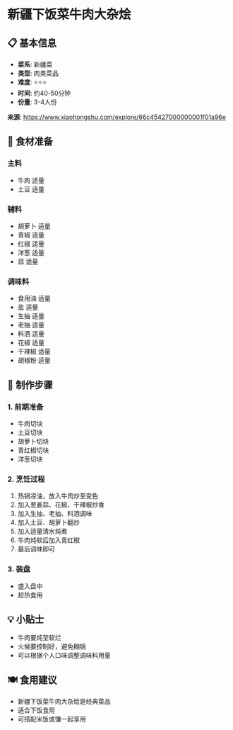 # 新疆下饭菜牛肉大杂烩

## 📋 基本信息

- **菜系**: 新疆菜
- **类型**: 肉类菜品
- **难度**: ⭐⭐⭐
- **时间**: 约40-50分钟
- **份量**: 3-4人份

**来源**: https://www.xiaohongshu.com/explore/66c45427000000001f01a96e

## 🧂 食材准备

### 主料
- 牛肉 适量
- 土豆 适量

### 辅料
- 胡萝卜 适量
- 青椒 适量
- 红椒 适量
- 洋葱 适量
- 蒜 适量

### 调味料
- 食用油 适量
- 盐 适量
- 生抽 适量
- 老抽 适量
- 料酒 适量
- 花椒 适量
- 干辣椒 适量
- 胡椒粉 适量

## 🔪 制作步骤

### 1. 前期准备
- 牛肉切块
- 土豆切块
- 胡萝卜切块
- 青红椒切块
- 洋葱切块

### 2. 烹饪过程
1. 热锅凉油，放入牛肉炒至变色
2. 加入葱姜蒜、花椒、干辣椒炒香
3. 加入生抽、老抽、料酒调味
4. 加入土豆、胡萝卜翻炒
5. 加入适量清水炖煮
6. 牛肉炖软后加入青红椒
7. 最后调味即可

### 3. 装盘
- 盛入盘中
- 趁热食用

## 💡 小贴士
- 牛肉要炖至软烂
- 火候要控制好，避免糊锅
- 可以根据个人口味调整调味料用量

## 🍽️ 食用建议
- 新疆下饭菜牛肉大杂烩是经典菜品
- 适合下饭食用
- 可搭配米饭或馕一起享用